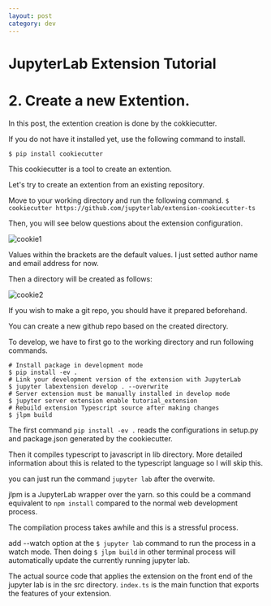 ```yaml
---
layout: post
category: dev
---
```


# JupyterLab Extension Tutorial
# 2. Create a new Extention.


In this post, the extention creation is done by the cokkiecutter.

If you do not have it installed yet, use the following command to install.

`$ pip install cookiecutter`

This cookiecutter is a tool to create an extention.

Let's try to create an extention from an existing repository.




Move to your working directory and run the following command.
`$ cookiecutter https://github.com/jupyterlab/extension-cookiecutter-ts`

Then, you will see below questions about the extension configuration.

<img src="{{site.url}}/assets/images/research/cookie1.png" width="auto" height="auto" alt="cookie1">

Values within the brackets are the default values. I just setted author name and email address for now.

Then a directory will be created as follows:

<img src="{{site.url}}/assets/images/research/cookie2.png" width="auto" height="auto" alt="cookie2">

If you wish to make a git repo, you should have it prepared beforehand.

You can create a new github repo based on the created directory.

To develop, we have to first go to the working directory and run following commands.

```
# Install package in development mode
$ pip install -ev .
# Link your development version of the extension with JupyterLab
$ jupyter labextension develop . --overwrite
# Server extension must be manually installed in develop mode
$ jupyter server extension enable tutorial_extension
# Rebuild extension Typescript source after making changes
$ jlpm build
```

The first command `pip install -ev .` reads the configurations in setup.py and package.json generated by the cookiecutter.

Then it compiles typescript to javascript in lib directory.
More detailed information about this is related to the typescript language so I will skip this.

you can just run the command `jupyter lab` after the overwite.

jlpm is a JupyterLab wrapper over the yarn.
so this could be a command equivalent to `npm install` compared to the normal web development process.

The compilation process takes awhile and this is a stressful process.

add --watch option at the `$ jupyter lab` command to run the process in a watch mode.
Then doing `$ jlpm build` in other terminal process will automatically update the currently running jupyter lab.


The actual source code that applies the extension on the front end of the jupyter lab is in the src directory.
`index.ts` is the main function that exports the features of your extension.

